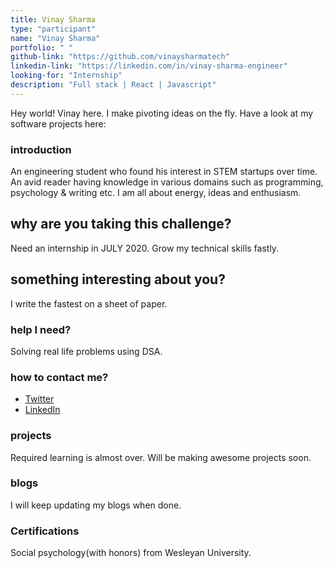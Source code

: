 ```yaml
---
title: Vinay Sharma
type: "participant"
name: "Vinay Sharma"
portfolio: " "
github-link: "https://github.com/vinaysharmatech"
linkedin-link: "https://linkedin.com/in/vinay-sharma-engineer"
looking-for: "Internship"
description: "Full stack | React | Javascript"
---
```


Hey world! Vinay here. I make pivoting ideas on the fly. Have a look at my software projects here:

### introduction
An engineering student who found his interest in STEM startups over time. An avid reader having knowledge in various domains such as programming, psychology & writing etc. I am all about energy, ideas and enthusiasm.

## why are you taking this challenge?

Need an internship in JULY 2020.
Grow my technical skills fastly.

## something interesting about you?

I write the fastest on a sheet of paper.

### help I need?

Solving real life problems using DSA.

### how to contact me?

- [Twitter](https://twitter.com/thevinayysharma)
- [LinkedIn](https://linkedin.com/in/vinay-sharma-engineer)

### projects

Required learning is almost over. Will be making awesome projects soon.




### blogs

 I will keep updating my blogs when done.

 ### Certifications

 Social psychology(with honors) from Wesleyan University.



